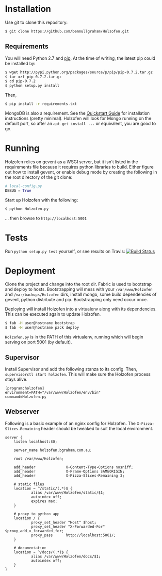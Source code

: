 Installation
==========

Use git to clone this repository:

```bash
$ git clone https://github.com/bennullgraham/Holzofen.git
````

Requirements
----------

You will need Python 2.7 and [pip](http://guide.python-distribute.org/installation.html#pip-installs-python-pip). At the time of writing, the latest pip could be installed by:

```bash
$ wget http://pypi.python.org/packages/source/p/pip/pip-0.7.2.tar.gz
$ tar xzf pip-0.7.2.tar.gz
$ cd pip-0.7.2
$ python setup.py install
```

Then,

```bash
$ pip install -r requirements.txt
```

MongoDB is also a requirement. See the [Quickstart Guide](http://www.mongodb.org/display/DOCS/Quickstart) for installation instructions (pretty minimal). Holzofen will look for Mongo running on the default port, so after an `apt-get install ...` or equivalent, you are good to go.

Running
==========
Holzofen relies on gevent as a WSGI server, but it isn't listed in the requirements file because it requires python libraries to build. Either figure out how to install gevent, or enable debug mode by creating the following in the root directory of the git clone:

```python
# local-config.py
DEBUG = True
```

Start up Holzofen with the following:


```bash
$ python Holzofen.py
```

... then browse to `http://localhost:5001`

Tests
==========
Run `python setup.py test` yourself, or see results on Travis: [![Build Status](https://secure.travis-ci.org/bennullgraham/Holzofen.png)](http://travis-ci.org/bennullgraham/Holzofen)

Deployment
==========
Clone the project and change into the root dir. Fabric is used to bootstrap and deploy to hosts. Bootstrapping will mess with your `/var/www/Holzofen` and `/var/backups/Holzofen` dirs, install mongo, some build dependencies of gevent, python distribute and pip. Bootstrapping only need occur once.

Deploying will install Holzofen into a virtualenv along with its dependencies. This can be executed again to update Holzofen.

```bash
$ fab -H user@hostname bootstrap
$ fab -H user@hostname pack deploy
```

`Holzofen.py` is in the PATH of this virtualenv, running which will begin serving on port 5001 (by default).

Supervisor
----------
Install Supervisor and add the following stanza to its config. Then, `supervisorctl start holzofen`. This will make sure the Holzofen process stays alive.

```config
[program:holzofen]
environment=PATH="/var/www/Holzofen/env/bin"
command=Holzofen.py
```

Webserver
----------

Following is a basic example of an nginx config for Holzofen. The `X-Pizza-Slices-Remaining` header should be tweaked to suit the local environment.

```nginx
server {
    listen localhost:80;

    server_name holzofen.bgraham.com.au;

    root /var/www/Holzofen;

    add_header              X-Content-Type-Options nosniff;
    add_header              X-Frame-Options SAMEORIGIN;
    add_header              X-Pizza-Slices-Remaining 3;

    # static files
    location ~ ^/static/(.*)$ {
            alias /var/www/Holzofen/static/$1;
            autoindex off;
            expires max;
    }

    # proxy to python app
    location / {
            proxy_set_header "Host" $host;
            proxy_set_header "X-Forwarded-For" $proxy_add_x_forwarded_for;
            proxy_pass      http://localhost:5001/;
    }

    # documentation
    location ~ ^/docs/(.*)$ {
            alias /var/www/Holzofen/docs/$1;
            autoindex off;
    }
}
```